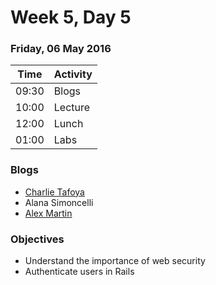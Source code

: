 # Week 5, Day 5

### Friday, 06 May 2016

| Time | Activity |
| --- | --- |
| 09:30 | Blogs |
| 10:00 | Lecture |
| 12:00 | Lunch |
| 01:00 | Labs |

### Blogs

- [Charlie Tafoya](https://medium.com/@cjtafoya)
- Alana Simoncelli
- [Alex Martin](https://medium.com/@alexseth1124)

### Objectives

- Understand the importance of web security 
- Authenticate users in Rails 

